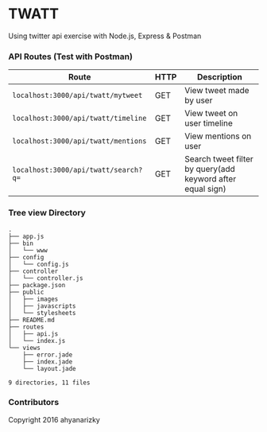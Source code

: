 # TWATT
Using twitter api exercise with Node.js, Express & Postman

### API Routes (Test with Postman)
Route | HTTP | Description |
------|------|------------|
`localhost:3000/api/twatt/mytweet` | GET | View tweet made by user
`localhost:3000/api/twatt/timeline` | GET | View tweet on user timeline
`localhost:3000/api/twatt/mentions` | GET | View mentions on user
`localhost:3000/api/twatt/search?q=` | GET | Search tweet filter by query(add keyword after equal sign)


### Tree view Directory
```
.
├── app.js
├── bin
│   └── www
├── config
│   └── config.js
├── controller
│   └── controller.js
├── package.json
├── public
│   ├── images
│   ├── javascripts
│   └── stylesheets
├── README.md
├── routes
│   ├── api.js
│   └── index.js
└── views
    ├── error.jade
    ├── index.jade
    └── layout.jade

9 directories, 11 files

```

### Contributors
Copyright 2016 ahyanarizky
